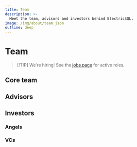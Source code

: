 ```yaml
---
title: Team
description: >-
  Meet the team, advisors and investors behind ElectricSQL.
image: /img/about/team.json
outline: deep
---
```


<script setup>
import TeamMembers from '../src/components/TeamMembers.vue'
import { data } from '../data/team.data.ts'
import { data as activeJobs } from '../data/activeJobs.data.ts'

const { advisors, angels, team, vcs } = data

const currentlyHiring = activeJobs.length > 0
</script>

<style scoped>
  .vp-doc h3 {
    margin-bottom: 1rem;
  }
</style>

# Team

<div v-if="currentlyHiring">

> [!TIP] We're hiring!
> See the [jobs page](/about/jobs/) for active roles.

</div>

## Core team

<TeamMembers :items="team" />

## Advisors

<TeamMembers :items="advisors" />

## Investors

### Angels

<TeamMembers :items="angels" />

### VCs

<TeamMembers :items="vcs" />